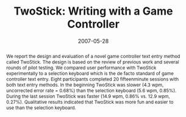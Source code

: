 ---
abstract: We report the design and evaluation of a novel game controller text entry
  method called TwoStick. The design is based on the review of previous work and several
  rounds of pilot testing. We compared user performance with TwoStick experimentally
  to a selection keyboard which is the de facto standard of game controller text entry.
  Eight participants completed 20 fifteenminute sessions with both text entry methods.
  In the beginning TwoStick was slower (4.3 wpm, uncorrected error rate = 0.68%) than
  the selection keyboard (5.6 wpm, 0.85%). During the last session TwoStick was faster
  (14.9 wpm, 0.86% vs. 12.9 wpm, 0.27%). Qualitative results indicated that TwoStick
  was more fun and easier to use than the selection keyboard.
authors:
- Thomas Költringer
- Poika Isokoski
- Thomas Grechenig
date: '2007-05-28'
featured: false
links:
- name: Publik
  url: https://publik.tuwien.ac.at/showentry.php?ID=141557&lang=2
publication: 'Vortrag: Graphics Interface 2007, Montreal, Canada; 28.05.2007 - 30.05.2007;
  in: "Proceedings of Graphics Interface 2007 (GI 2007)", Ch. Healey, E. Lank (Hrg.);
  ACM International Conference Proceeding Series, 234 (2007), ISBN: 0713-5424, ISSN:
  978-1-56881-337-0; S. 103 - 110'
publication_types:
- '1'
publishDate: '2007-05-28'
title: 'TwoStick: Writing with a Game Controller'
url_pdf: ''
---